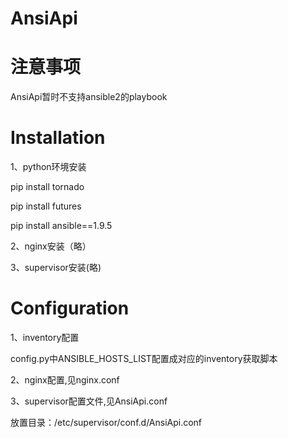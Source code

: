 # AnsiApi

# 注意事项

AnsiApi暂时不支持ansible2的playbook

# Installation

1、python环境安装

pip install tornado

pip install futures

pip install ansible==1.9.5

2、nginx安装（略）

3、supervisor安装(略)

# Configuration

1、inventory配置

config.py中ANSIBLE_HOSTS_LIST配置成对应的inventory获取脚本

2、nginx配置,见nginx.conf

3、supervisor配置文件,见AnsiApi.conf

放置目录：/etc/supervisor/conf.d/AnsiApi.conf
